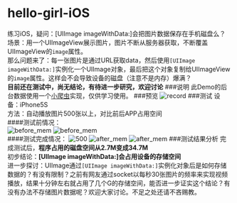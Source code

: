 # hello-girl-iOS
练习iOS，疑问：[UIImage imageWithData:]会把图片数据保存在手机磁盘么？  
场景：用一个UIImageView展示图片，图片不断从服务器获取，不断覆盖UIImageView的``image``属性。  
那么问题来了：每一张图片是通过URL获取data，然后使用``[UIImage imageWithData:]``实例化一个UIImage对象，最后把这个对象复制给UIImageView的``image``属性。这样会不会导致设备的磁盘（注意不是内存）爆满？  
**目前还在测试中，尚无结论，有待进一步研究，欢迎讨论**
###说明
此Demo的后台数据使用一个[小爬虫](https://github.com/blackmatch/hello-girl)实现，仅供学习使用。
###预览
![record](./readme/record.gif)
###测试
设备：iPhone5S  
方法：自动播放图片500张以上，对比前后APP占用空间  
####测试前情况：  
![before_mem](./readme/before_mem.PNG)
![before_mem](./readme/before_app.PNG)  
####测试完成情况：
![500](./readme/500.png)
![after_mem](./readme/after_mem.PNG)
![after_mem](./readme/after_app.PNG)
###测试结果分析
完成测试后，**程序占用的磁盘空间从2.7M变成34.7M**  
初步结论：**[UIImage imageWithData:]会占用设备的存储空间**  
进一步探讨：UIImage通过``[UIImage imageWithData:]``实例化对象后是如何存储数据的？有没有限制？之前有网友通过socket以每秒30张图片的频率来实现视频播放，结果十分钟左右就占用了几个G的存储空间，能否进一步证实这个结论？有没有办法不存储图片数据呢？欢迎大家讨论。不足之处还请不吝赐教。